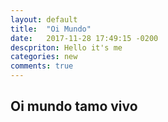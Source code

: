```yaml
---
layout: default
title:  "Oi Mundo"
date:   2017-11-28 17:49:15 -0200
descpriton: Hello it's me
categories: new
comments: true
---
```

## Oi mundo tamo vivo